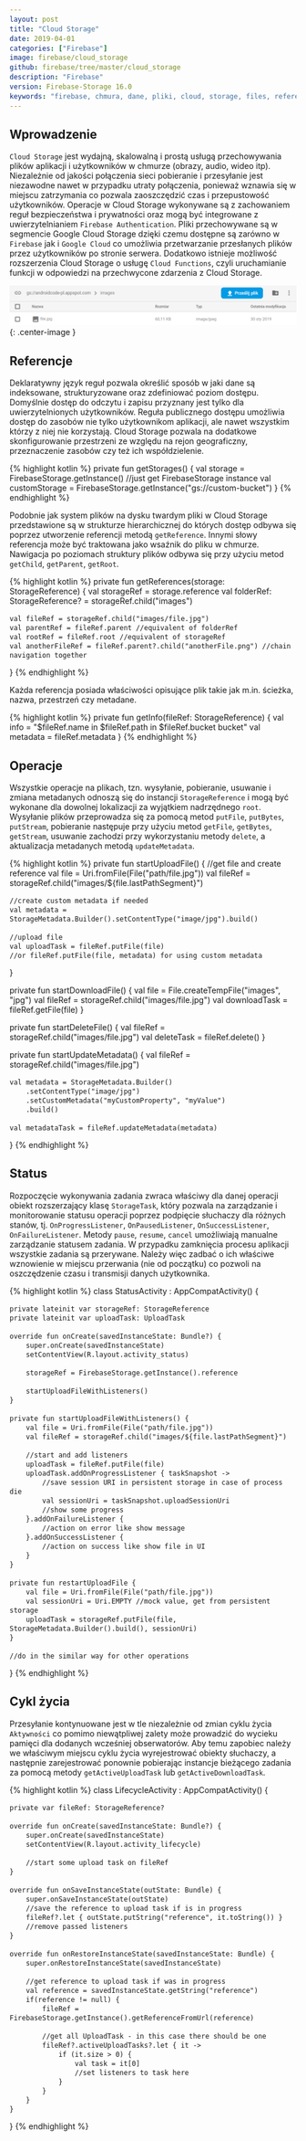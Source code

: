 ```yaml
---
layout: post
title: "Cloud Storage"
date: 2019-04-01
categories: ["Firebase"]
image: firebase/cloud_storage
github: firebase/tree/master/cloud_storage
description: "Firebase"
version: Firebase-Storage 16.0
keywords: "firebase, chmura, dane, pliki, cloud, storage, files, reference, storagereference, task, pobieranie, wysylanie, usuwanie, upload, download, delete, metadata, android, programowanie, programming"
---
```


## Wprowadzenie
`Cloud Storage` jest wydajną, skalowalną i prostą usługą przechowywania plików aplikacji i użytkowników w chmurze (obrazy, audio, wideo itp). Niezależnie od jakości połączenia sieci pobieranie i przesyłanie jest niezawodne nawet w przypadku utraty połączenia, ponieważ wznawia się w miejscu zatrzymania co pozwala zaoszczędzić czas i przepustowość użytkowników. Operacje w Cloud Storage wykonywane są z zachowaniem reguł bezpieczeństwa i prywatności oraz mogą być integrowane z uwierzytelnianiem `Firebase Authentication`. Pliki przechowywane są w segmencie Google Cloud Storage dzięki czemu dostępne są zarówno w `Firebase` jak i `Google Cloud` co umożliwia przetwarzanie przesłanych plików przez użytkowników po stronie serwera. Dodatkowo istnieje możliwość rozszerzenia Cloud Storage o usługę `Cloud Functions`, czyli uruchamianie funkcji w odpowiedzi na przechwycone zdarzenia z Cloud Storage.

![Pliki](/assets/img/diagrams/firebase/storage_files.png){: .center-image }

## Referencje
Deklaratywny język reguł pozwala określić sposób w jaki dane są indeksowane, strukturyzowane oraz zdefiniować poziom dostępu. Domyślnie dostęp do odczytu i zapisu przyznany jest tylko dla uwierzytelnionych użytkowników. Reguła publicznego dostępu umożliwia dostęp do zasobów nie tylko użytkownikom aplikacji, ale nawet wszystkim którzy z niej nie korzystają. Cloud Storage pozwala na dodatkowe skonfigurowanie przestrzeni ze względu na rejon geograficzny, przeznaczenie zasobów czy też ich współdzielenie.

{% highlight kotlin %}
private fun getStorages() {
    val storage = FirebaseStorage.getInstance() //just get FirebaseStorage instance
    val customStorage = FirebaseStorage.getInstance("gs://custom-bucket")
}
{% endhighlight %}

Podobnie jak system plików na dysku twardym pliki w Cloud Storage przedstawione są w strukturze hierarchicznej do których dostęp odbywa się poprzez utworzenie referencji metodą `getReference`. Innymi słowy referencja może być traktowana jako wsaźnik do pliku w chmurze. Nawigacja po poziomach struktury plików odbywa się przy użyciu metod `getChild`, `getParent`, `getRoot`.

{% highlight kotlin %}
private fun getReferences(storage: StorageReference) {
    val storageRef = storage.reference
    val folderRef: StorageReference? = storageRef.child("images")

    val fileRef = storageRef.child("images/file.jpg")
    val parentRef = fileRef.parent //equivalent of folderRef
    val rootRef = fileRef.root //equivalent of storageRef
    val anotherFileRef = fileRef.parent?.child("anotherFile.png") //chain navigation together
}
{% endhighlight %}

Każda referencja posiada właściwości opisujące plik takie jak m.in. ścieżka, nazwa, przestrzeń czy metadane.

{% highlight kotlin %}
private fun getInfo(fileRef: StorageReference) {
    val info = "$fileRef.name in $fileRef.path in $fileRef.bucket bucket"
    val metadata = fileRef.metadata
}
{% endhighlight %}

## Operacje
Wszystkie operacje na plikach, tzn. wysyłanie, pobieranie, usuwanie i zmiana metadanych odnoszą się do instancji `StorageReference` i mogą być wykonane dla dowolnej lokalizacji za wyjątkiem nadrzędnego `root`. Wysyłanie plików przeprowadza się za pomocą metod `putFile`, `putBytes`, `putStream`, pobieranie następuje przy użyciu metod `getFile`, `getBytes`, `getStream`, usuwanie zachodzi przy wykorzystaniu metody `delete`, a aktualizacja metadanych metodą `updateMetadata`.

{% highlight kotlin %}
private fun startUploadFile() {
    //get file and create reference
    val file = Uri.fromFile(File("path/file.jpg"))
    val fileRef = storageRef.child("images/${file.lastPathSegment}")

    //create custom metadata if needed
    val metadata = StorageMetadata.Builder().setContentType("image/jpg").build()

    //upload file
    val uploadTask = fileRef.putFile(file)
    //or fileRef.putFile(file, metadata) for using custom metadata
}

private fun startDownloadFile() {
    val file = File.createTempFile("images", "jpg")
    val fileRef = storageRef.child("images/file.jpg")
    val downloadTask = fileRef.getFile(file)
}

private fun startDeleteFile() {
    val fileRef = storageRef.child("images/file.jpg")
    val deleteTask = fileRef.delete()
}

private fun startUpdateMetadata() {
    val fileRef = storageRef.child("images/file.jpg")

    val metadata = StorageMetadata.Builder()
        .setContentType("image/jpg")
        .setCustomMetadata("myCustomProperty", "myValue")
        .build()

    val metadataTask = fileRef.updateMetadata(metadata)
}
{% endhighlight %}

## Status
Rozpoczęcie wykonywania zadania zwraca właściwy dla danej operacji obiekt rozszerzający klasę `StorageTask`, który pozwala na zarządzanie i monitorowanie statusu operacji poprzez podpięcie słuchaczy dla różnych stanów, tj. `OnProgressListener`, `OnPausedListener`, `OnSuccessListener`, `OnFailureListener`. Metody `pause`, `resume`, `cancel` umożliwiają manualne zarządzanie statusem zadania. W przypadku zamknięcia procesu aplikacji wszystkie zadania są przerywane. Należy więc zadbać o ich właściwe wznowienie w miejscu przerwania (nie od początku) co pozwoli na oszczędzenie czasu i transmisji danych użytkownika.

{% highlight kotlin %}
class StatusActivity : AppCompatActivity() {

    private lateinit var storageRef: StorageReference
    private lateinit var uploadTask: UploadTask

    override fun onCreate(savedInstanceState: Bundle?) {
        super.onCreate(savedInstanceState)
        setContentView(R.layout.activity_status)

        storageRef = FirebaseStorage.getInstance().reference

        startUploadFileWithListeners()
    }

    private fun startUploadFileWithListeners() {
        val file = Uri.fromFile(File("path/file.jpg"))
        val fileRef = storageRef.child("images/${file.lastPathSegment}")

        //start and add listeners
        uploadTask = fileRef.putFile(file)
        uploadTask.addOnProgressListener { taskSnapshot ->
            //save session URI in persistent storage in case of process die
            val sessionUri = taskSnapshot.uploadSessionUri
            //show some progress
        }.addOnFailureListener {
            //action on error like show message
        }.addOnSuccessListener {
            //action on success like show file in UI
        }
    }

    private fun restartUploadFile {
        val file = Uri.fromFile(File("path/file.jpg"))
        val sessionUri = Uri.EMPTY //mock value, get from persistent storage
        uploadTask = storageRef.putFile(file, StorageMetadata.Builder().build(), sessionUri)
    }

    //do in the similar way for other operations
}
{% endhighlight %}

## Cykl życia
Przesyłanie kontynuowane jest w tle niezależnie od zmian cyklu życia `Aktywności` co pomimo niewątpliwej zalety może prowadzić do wycieku pamięci dla dodanych wcześniej obserwatorów. Aby temu zapobiec należy we właściwym miejscu cyklu życia wyrejestrować obiekty słuchaczy, a następnie zarejestrować ponownie pobierając instancje bieżącego zadania za pomocą metody `getActiveUploadTask` lub `getActiveDownloadTask`.

{% highlight kotlin %}
class LifecycleActivity : AppCompatActivity() {

    private var fileRef: StorageReference?

    override fun onCreate(savedInstanceState: Bundle?) {
        super.onCreate(savedInstanceState)
        setContentView(R.layout.activity_lifecycle)

        //start some upload task on fileRef
    }

    override fun onSaveInstanceState(outState: Bundle) {
        super.onSaveInstanceState(outState)
        //save the reference to upload task if is in progress
        fileRef?.let { outState.putString("reference", it.toString()) }
        //remove passed listeners
    }

    override fun onRestoreInstanceState(savedInstanceState: Bundle) {
        super.onRestoreInstanceState(savedInstanceState)

        //get reference to upload task if was in progress
        val reference = savedInstanceState.getString("reference")
        if(reference != null) {
            fileRef = FirebaseStorage.getInstance().getReferenceFromUrl(reference)

            //get all UploadTask - in this case there should be one
            fileRef?.activeUploadTasks?.let { it ->
                if (it.size > 0) {
                    val task = it[0]
                    //set listeners to task here
                }
            }
        }
    }
}
{% endhighlight %}
